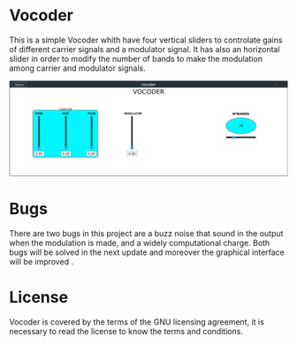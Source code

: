 # Vocoder

This is a simple Vocoder whith have four vertical sliders to controlate gains of different carrier signals and a modulator signal. It has also an horizontal slider in order to modify the number of bands to make the modulation among carrier and modulator signals.

![](interfaz%20Vocoder.PNG)

# Bugs
There are two bugs in this project are a buzz noise that sound in the output when the modulation is made, and a widely computational charge.
Both bugs will be solved in the next update and moreover the graphical interface will be improved .

# License
 Vocoder is covered by the terms of the GNU licensing agreement, it is necessary to read the license to know the terms and conditions.
